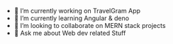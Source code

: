 
- 🔭 I’m currently working on TravelGram App
- 🌱 I’m currently learning Angular & deno
- 👯 I’m looking to collaborate on MERN stack projects
- 💬 Ask me about Web dev related Stuff
